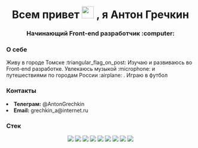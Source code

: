 <h1 align="center">Всем привет <img src="https://github.com/blackcater/blackcater/raw/main/images/Hi.gif" height="32"/> , я Антон Гречкин </h1>
<h3 align="center">Начинающий Front-end разработчик :computer:</h3>
<h3>О себе</h3>
<p> Живу в городе Томске :triangular_flag_on_post: Изучаю и развиваюсь во Front-end разработке. Увлекаюсь музыкой :microphone: и путешествиями по городам России :airplane: . Играю в футбол </p>
<h3>Контакты</h3>
<li><b>Телеграм:</b> @AntonGrechkin</li>
<li><b>Email:</b> grechkin_a@internet.ru</li>
<h3>Стек</h3>
<div align="center">
  <img src='https://img.shields.io/badge/html5-%23E34F26.svg?style=for-the-badge&logo=html5&logoColor=white'>
  <img src='https://img.shields.io/badge/css3-%231572B6.svg?style=for-the-badge&logo=css3&logoColor=white'>
  <img src='https://img.shields.io/badge/javascript-%23323330.svg?style=for-the-badge&logo=javascript&logoColor=%23F7DF1E'>
  <img src='https://img.shields.io/badge/react-%2320232a.svg?style=for-the-badge&logo=react&logoColor=%2361DAFB'>
  <img src='https://img.shields.io/badge/Postman-FF6C37?style=for-the-badge&logo=postman&logoColor=white'>
  <img src='https://img.shields.io/badge/webpack-%238DD6F9.svg?style=for-the-badge&logo=webpack&logoColor=black'>
  <img src='https://img.shields.io/badge/MongoDB-%234ea94b.svg?style=for-the-badge&logo=mongodb&logoColor=white'>
  <img src='https://img.shields.io/badge/github%20pages-121013?style=for-the-badge&logo=github&logoColor=white'>
  <img src='https://img.shields.io/badge/figma-%23F24E1E.svg?style=for-the-badge&logo=figma&logoColor=white'>
</div>
